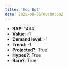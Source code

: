 ```yaml
---
title: 'Eco Bot'
date: 2025-08-06T00:00:00Z
---
```

- **RAP**: 1464
- **Value**: -1
- **Demand level**: -1
- **Trend**: -1
- **Projected?**: True
- **Hyped?**: True
- **Rare?**: True
